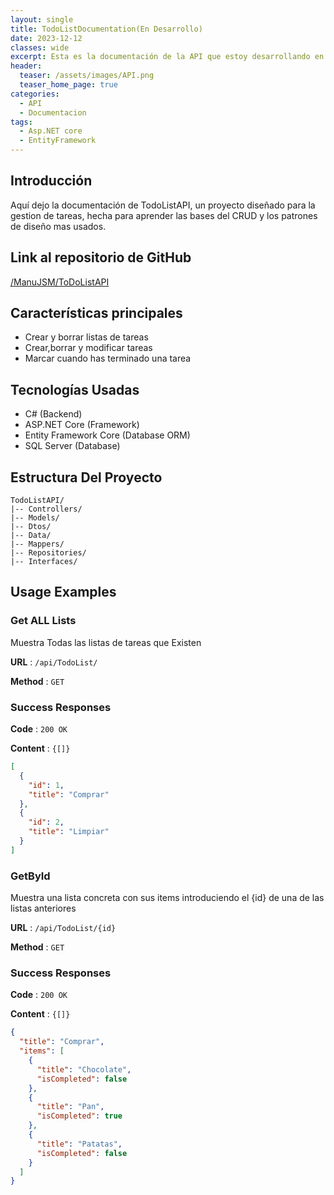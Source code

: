 ```yaml
---
layout: single
title: TodoListDocumentation(En Desarrollo)
date: 2023-12-12
classes: wide
excerpt: Esta es la documentación de la API que estoy desarrollando en .NET
header:
  teaser: /assets/images/API.png
  teaser_home_page: true
categories:
  - API
  - Documentacion
tags:
  - Asp.NET core
  - EntityFramework
---
```



## Introducción

Aquí dejo la documentación de TodoListAPI, un proyecto diseñado para la gestion de tareas, hecha para aprender las bases del CRUD y los patrones de diseño mas usados.

## Link al repositorio de GitHub

[/ManuJSM/ToDoListAPI](https://github.com/ManuJSM/ToDoListAPI)


## Características principales
- Crear y borrar listas de tareas
- Crear,borrar y modificar tareas 
- Marcar cuando has terminado una tarea

## Tecnologías Usadas
- C# (Backend)
- ASP.NET Core (Framework)
- Entity Framework Core (Database ORM)
- SQL Server (Database)


## Estructura Del Proyecto

```
TodoListAPI/
|-- Controllers/
|-- Models/
|-- Dtos/
|-- Data/
|-- Mappers/
|-- Repositories/
|-- Interfaces/
```

## Usage Examples
### Get ALL Lists

Muestra Todas las listas de tareas que Existen

**URL** : `/api/TodoList/`

**Method** : `GET`

### Success Responses

**Code** : `200 OK`

**Content** : `{[]}`

```json
[
  {
    "id": 1,
    "title": "Comprar"
  },
  {
    "id": 2,
    "title": "Limpiar"
  }
]
```
### GetById

Muestra una lista concreta con sus items introduciendo el {id} de una de las 
listas anteriores

**URL** : `/api/TodoList/{id}`

**Method** : `GET`

### Success Responses

**Code** : `200 OK`

**Content** : `{[]}`

```json
{
  "title": "Comprar",
  "items": [
    {
      "title": "Chocolate",
      "isCompleted": false
    },
    {
      "title": "Pan",
      "isCompleted": true
    },
    {
      "title": "Patatas",
      "isCompleted": false
    }
  ]
}
```
